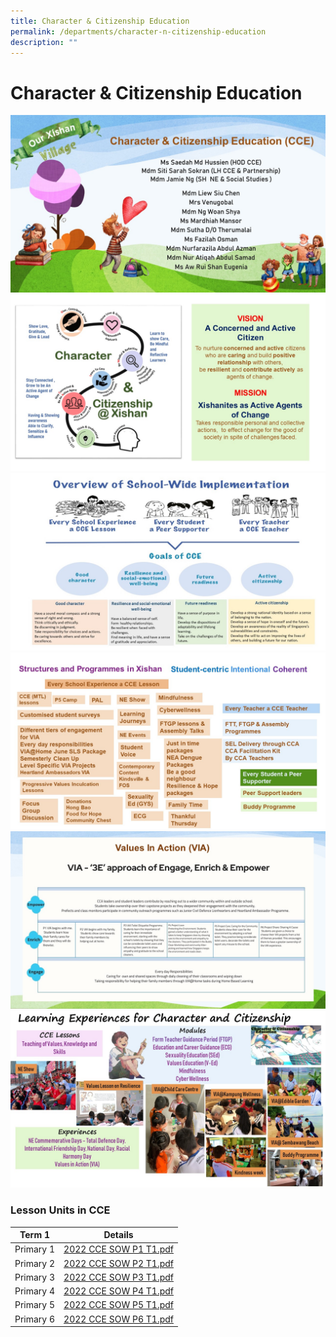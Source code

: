 ```yaml
---
title: Character & Citizenship Education
permalink: /departments/character-n-citizenship-education
description: ""
---
```

# **Character & Citizenship Education**

![](/images/Slide1.jpg)
![](/images/Slide2.jpg)
![](/images/Slide3.jpg)
![](/images/Slide4.jpg)
![](/images/Slide5.jpg)
![](/images/CCE%20Slide1.jpeg)

### Lesson Units in CCE

| Term 1 	| Details 	|
| ---	|---	|
| Primary 1 	| [2022 CCE SOW P1 T1.pdf](/files/2022%20CCE%20SOW%20P1%20T1.pdf) 	|
| Primary 2 	| [2022 CCE SOW P2 T1.pdf](/files/2022%20CCE%20SOW%20P2%20T1.pdf) 	|
| Primary 3 	| [2022 CCE SOW P3 T1.pdf](/files/2022%20CCE%20SOW%20P3%20T1.pdf) 	|
| Primary 4 	| [2022 CCE SOW P4 T1.pdf](/files/2022%20CCE%20SOW%20P4%20T1.pdf) 	|
| Primary 5 	| [2022 CCE SOW P5 T1.pdf](/files/2022%20CCE%20SOW%20P5%20T1.pdf) 	|
| Primary 6 	| [2022 CCE SOW P6 T1.pdf](/files/2022%20CCE%20SOW%20P6%20T1.pdf) 	|